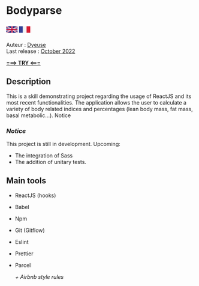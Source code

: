 # Bodyparse

[<img src="./src/media/british-flag.svg" alt="The British flag" style="width: 30px"/>](./README.md)
[<img src="./src/media/french-flag.svg" alt="The French flag" style="width: 30px"/>](./README.fr.md)

Auteur : <ins>Dyeuse</ins>
<br />Last release : <ins>October 2022</ins>

**[===> TRY <===](https://bodyparse.netlify.app/)**

## Description

This is a skill demonstrating project regarding the usage of ReactJS and its most recent functionalities. The application allows the user to calculate a variety of body related indices and percentages (lean body mass, fat mass, basal metabolic...).
Notice

### _Notice_

This project is still in development. Upcoming:

-   The integration of Sass
-   The addition of unitary tests.

## Main tools

-   ReactJS (hooks)
-   Babel
-   Npm
-   Git (Gitflow)
-   Eslint
-   Prettier
-   Parcel

    _+ Airbnb style rules_
